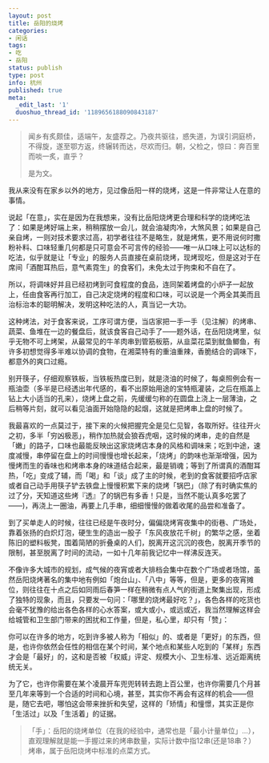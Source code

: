 ```yaml
---
layout: post
title: 岳阳的烧烤
categories:
- 闲话
tags:
- 吃
- 岳阳
status: publish
type: post
info: 杭州
published: true
meta:
  _edit_last: '1'
  duoshuo_thread_id: '1189656188090843187'
---
```

> 闻乡有炙颇佳，适端午，友盛荐之。乃夜共驱往，惑失道，为误引洞庭桥，不得旋，遂至鄂方返，终辗转而达，尽欢而归。朝，父检之，惊曰：奔百里而啖一炙，直乎？
>     
> 是为文。

我从来没有在家乡以外的地方，见过像岳阳一样的烧烤，这是一件非常让人在意的事情。

说起「在意」，实在是因为在我想来，没有比岳阳烧烤更合理和科学的烧烤吃法了：如果是烤好端上来，稍稍摆放一会儿，就会油凝肉冷，大煞风景；如果是自己亲自烤，一则对技术要求过高，初学者往往不是略生，就是烤焦，更不用说何时撒粉补料、口味轻重几何都是只可意会不可言传的经验——唯一从口味上可以达标的吃法，似乎就是让「专业」的服务人员直接在桌前烧烤，现烤现吃，但是这对于在席间「酒酣耳热后，意气素霓生」的食客们，未免太过于拘束和不自在了。

所以，将调味好并且已经初烤到可食程度的食品，连同架着烤盘的小炉子一起放上，任由食客再行加工，自己决定烧烤的程度和口味，可以说是一个两全其美而且治标治本的聪明解决，发明这种吃法的人，真当记一大功。

这种烤法，对于食客来说，工序可谓方便，当店家把一手一手（见注解）的烤串、蔬菜、鱼堆在一边的餐盘后，就该食客自己动手了——题外话，在岳阳烧烤里，似乎无物不可上烤架，从最常见的牛羊肉串到管筋板筋，从韭菜花菜到鱿鱼鲫鱼，有许多初想觉得多半难以协调的食物，在湘菜特有的重油重辣，香脆结合的调味下，都意外的爽口过瘾。

别开筷子，仔细观察铁板，当铁板热度已到，就是浇油的时候了，每桌照例会有一瓶油壶（多半是已经透出年代感的，看不出原始用途的宝特瓶灌装，之后在瓶盖上钻上大小适当的孔来），烧烤上盘之前，先缓缓匀称的在圆盘上浇上一层薄油，之后稍等片刻，就可以看见油面开始隐隐的起烟，这就是把烤串上盘的时候了。

我最喜欢的一点莫过于，接下来的火候把握完全是见仁见智，各取所好。往往开火之初，多半「穷凶极恶」，稍作加热就会狼吞虎咽，这时候的烤串，走的自然是「嫩」的路子，口味也最能反映出这家烧烤店本身的风格和调味来；吃到中途，速度减慢，串停留在盘上的时间慢慢也增长起来，「烧烤」的韵味也渐渐增强，因为慢烤而生的香味也和烤串本身的味道结合起来，最是销魂；等到了所谓真的酒酣耳热，「吃」变成了辅，而「喝」和「谈」成了主的时候，老到的食客就要招呼店家或者自己动手用筷子铲去铁盘上慢慢积累下来的烧烤「锅巴」（除了有时确实焦的过了分，天知道这些烤『透』了的锅巴有多香！只是，当然不能认真多吃罢了——)，再浇上一圈油，再要上几手串，细细慢慢的做着收尾的品尝和准备了。

到了买单走人的时候，往往已经是午夜时分，偏偏烧烤宵夜集中的街巷、广场处，靠着张扬的白炽灯泡，硬生生的造出一股子「东风夜放花千树」的繁华之感，坐着陈旧的塑料板凳，围着简陋的折叠桌的人们，脱离开这沉沉的夜色，脱离开季节的限制，甚至脱离了时间的流动，一如十几年前我记忆中一样沸反连天。

不像许多大城市的规划，成气候的夜宵或者大排档会集中在数个广场或者场馆，虽然岳阳烧烤著名的集中地有例如「炮台山」、「八中」等等，但是，更多的夜宵摊位，则往往在十点之后如同雨后春笋一样在稍微有点人气的街道上聚集出现，形成了独特的现象，而且，只要发一句问：「哪里的烧烤最好吃？」，各色各样的吃货也会毫不犹豫的给出各色各样的心水答案，或大或小，或远或近，我当然理解这样会给城管和卫生部门带来的困扰和工作量，但是，私心里，却只有「赞」：

你可以在许多的地方，吃到许多被人称为「相似」的、或者是「更好」的东西，但是，也许你依然会任性的相信在某个时间，某个地点和某些人吃到的「某样」东西才会是「最好」的，这和是否被「权威」评定、规模大小、卫生标准、远近距离统统无关。

为了它，也许你需要在某个凌晨开车兜兜转转去跑上百公里，也许你需要几个月甚至几年来等到一个合适的时间和心境，甚至，其实你不再会有这样的机会——但是，随它去吧，哪怕这会带来挫折和失望，这样的「矫情」和憧憬，其实正是你「生活过」以及「生活着」的证据。

>「手」：岳阳的烧烤单位（在我的经验中，通常也是「最小计量单位」...），直观理解就是能一手握过来的烤串数量，实际计数中指12串(还是18串？）烤串，属于岳阳烧烤中标准的点菜方式。


